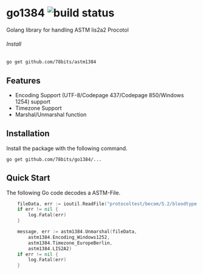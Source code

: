 # go1384 ![build status](https://travis-ci.org/78bit/uuid.svg?branch=master)

Golang library for handling ASTM lis2a2 Procotol

###### Install
`go get github.com/78bits/astm1384`

## Features
  - Encoding Support (UTF-8/Codepage 437/Codepage 850/Windows 1254) support
  - Timezone Support
  - Marshal/Unmarshal function

## Installation

Install the package with the following command.

``` shell
go get github.com/78bits/go1384/...
```
## Quick Start

The following Go code decodes a ASTM-File.

``` go
    fileData, err := ioutil.ReadFile("protocoltest/becom/5.2/bloodtype.astm")
	if err != nil {
		log.Fatal(err)		
	}

	message, err := astm1384.Unmarshal(fileData,
		astm1384.Encoding_Windows1252, 
        astm1384.Timezone_EuropeBerlin, 
        astm1384.LIS2A2)
	if err != nil {
		log.Fatal(err)		
	}
```